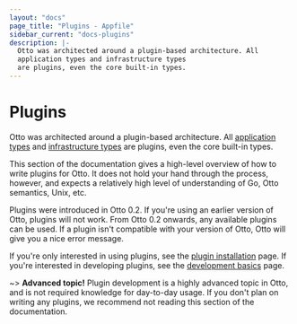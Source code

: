 ```yaml
---
layout: "docs"
page_title: "Plugins - Appfile"
sidebar_current: "docs-plugins"
description: |-
  Otto was architected around a plugin-based architecture. All
  application types and infrastructure types
  are plugins, even the core built-in types.
---
```


# Plugins

Otto was architected around a plugin-based architecture. All
[application types](/docs/apps) and [infrastructure types](/docs/infra)
are plugins, even the core built-in types.

This section of the documentation gives a high-level overview of how to write
plugins for Otto. It does not hold your hand through the process, however, and
expects a relatively high level of understanding of Go, Otto semantics,
Unix, etc.

Plugins were introduced in Otto 0.2. If you're using an earlier version of
Otto, plugins will not work. From Otto 0.2 onwards, any available plugins
can be used. If a plugin isn't compatible with your version of Otto, Otto
will give you a nice error message.

If you're only interested in using plugins, see the
[plugin installation](/docs/plugins/install.html) page. If you're interested
in developing plugins, see the [development basics](/docs/plugins/basics.html)
page.

~> **Advanced topic!** Plugin development is a highly advanced topic in
   Otto, and is not required knowledge for day-to-day usage. If you don't plan
   on writing any plugins, we recommend not reading this section of the
   documentation.
